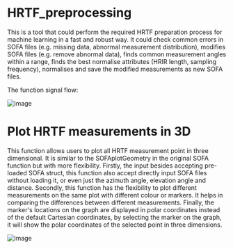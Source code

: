 # HRTF_preprocessing

This is a tool that could perform the required HRTF preparation process for machine learning in a fast and robust way. It could check common errors in SOFA files (e.g. missing data, abnormal measurement distribution), modifies SOFA files (e.g. remove abnormal data), finds common measurement angles within a range, finds the best normalise attributes (HRIR length, sampling frequency), normalises and save the modified measurements as new SOFA files.

The function signal flow:

![image](https://user-images.githubusercontent.com/25059141/42376052-ab8a15c0-8115-11e8-9c94-8dbdaee9e192.png)


# Plot HRTF measurements in 3D

This function allows users to plot all HRTF measurement point in three dimensional. It is similar to the SOFAplotGeometry in the original SOFA function but with more flexibility. Firstly, the input besides accepting pre-loaded SOFA struct, this function also accept directly input SOFA files without loading it, or even just the azimuth angle, elevation angle and distance. Secondly, this function has the flexibility to plot different measurements on the same plot with different colour or markers. It helps in comparing the differences between different measurements. Finally, the marker's locations on the graph are displayed in polar coordinates instead of the default Cartesian coordinates, by selecting the marker on the graph, it will show the polar coordinates of the selected point in three dimensions.

![image](https://user-images.githubusercontent.com/25059141/42374728-fdf9cfa8-8110-11e8-99a9-1eeebe8ac973.png)
